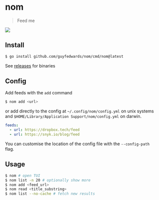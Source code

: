 # nom
> Feed me

![](./.github/demo.gif)

## Install
```sh
$ go install github.com/guyfedwards/nom/cmd/nom@latest
```

See [releases](https://github.com/guyfedwards/nom/releases) for binaries

## Config
Add feeds with the `add` command 
```sh
$ nom add <url>
```
or add directly to the config at `~/.config/nom/config.yml` on unix systems and `$HOME/Library/Application Support/nom/config.yml` on darwin.
```yaml
feeds:
  - url: https://dropbox.tech/feed
  - url: https://snyk.io/blog/feed
```
You can customise the location of the config file with the `--config-path` flag.

## Usage
```sh
$ nom # open TUI
$ nom list -n 20 # optionally show more
$ nom add <feed_url> 
$ nom read <title_substring> 
$ nom list --no-cache # fetch new results
```
